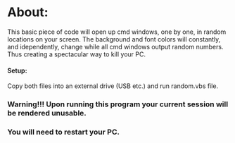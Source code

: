 # About:
This basic piece of code will open up cmd windows, one by one, in random locations on your screen. The background and font colors will constantly, and idependently, change while all cmd windows output random numbers. Thus creating a spectacular way to kill your PC.

#### Setup:
Copy both files into an external drive (USB etc.) and run random.vbs file.

### Warning!!! Upon running this program your current session will be rendered unusable. 
### You will need to restart your PC.
